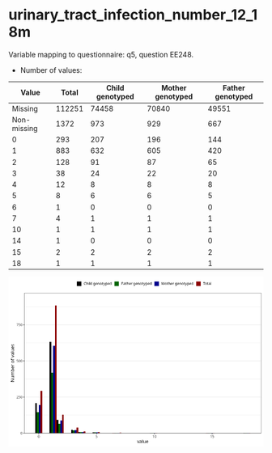 # urinary_tract_infection_number_12_18m
Variable mapping to questionnaire: q5, question EE248.
- Number of values:

| Value | Total | Child genotyped | Mother genotyped | Father genotyped |
| ----- | ----- | --------------- | ---------------- | ---------------- |
| Missing | 112251 | 74458 | 70840 | 49551 |
| Non-missing | 1372 | 973 | 929 | 667 |
| 0 | 293 | 207 | 196 | 144 |
| 1 | 883 | 632 | 605 | 420 |
| 2 | 128 | 91 | 87 | 65 |
| 3 | 38 | 24 | 22 | 20 |
| 4 | 12 | 8 | 8 | 8 |
| 5 | 8 | 6 | 6 | 5 |
| 6 | 1 | 0 | 0 | 0 |
| 7 | 4 | 1 | 1 | 1 |
| 10 | 1 | 1 | 1 | 1 |
| 14 | 1 | 0 | 0 | 0 |
| 15 | 2 | 2 | 2 | 2 |
| 18 | 1 | 1 | 1 | 1 |



![](urinary_tract_infection_number_12_18m_n.png)



